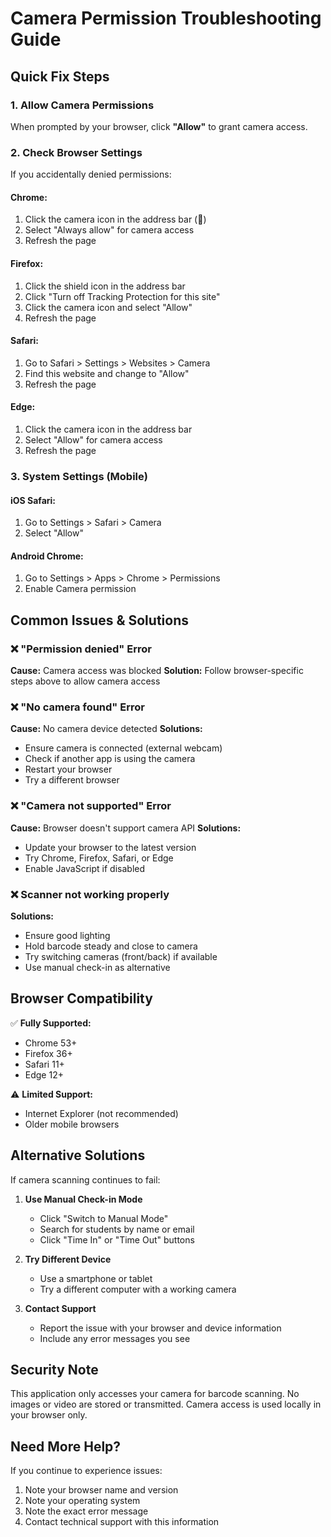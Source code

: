 # Camera Permission Troubleshooting Guide

## Quick Fix Steps

### 1. **Allow Camera Permissions**
When prompted by your browser, click **"Allow"** to grant camera access.

### 2. **Check Browser Settings**
If you accidentally denied permissions:

#### Chrome:
1. Click the camera icon in the address bar (🎥)
2. Select "Always allow" for camera access
3. Refresh the page

#### Firefox:
1. Click the shield icon in the address bar
2. Click "Turn off Tracking Protection for this site"
3. Click the camera icon and select "Allow"
4. Refresh the page

#### Safari:
1. Go to Safari > Settings > Websites > Camera
2. Find this website and change to "Allow"
3. Refresh the page

#### Edge:
1. Click the camera icon in the address bar
2. Select "Allow" for camera access
3. Refresh the page

### 3. **System Settings (Mobile)**

#### iOS Safari:
1. Go to Settings > Safari > Camera
2. Select "Allow"

#### Android Chrome:
1. Go to Settings > Apps > Chrome > Permissions
2. Enable Camera permission

## Common Issues & Solutions

### ❌ "Permission denied" Error
**Cause:** Camera access was blocked
**Solution:** Follow browser-specific steps above to allow camera access

### ❌ "No camera found" Error
**Cause:** No camera device detected
**Solutions:**
- Ensure camera is connected (external webcam)
- Check if another app is using the camera
- Restart your browser
- Try a different browser

### ❌ "Camera not supported" Error
**Cause:** Browser doesn't support camera API
**Solutions:**
- Update your browser to the latest version
- Try Chrome, Firefox, Safari, or Edge
- Enable JavaScript if disabled

### ❌ Scanner not working properly
**Solutions:**
- Ensure good lighting
- Hold barcode steady and close to camera
- Try switching cameras (front/back) if available
- Use manual check-in as alternative

## Browser Compatibility

✅ **Fully Supported:**
- Chrome 53+
- Firefox 36+
- Safari 11+
- Edge 12+

⚠️ **Limited Support:**
- Internet Explorer (not recommended)
- Older mobile browsers

## Alternative Solutions

If camera scanning continues to fail:

1. **Use Manual Check-in Mode**
   - Click "Switch to Manual Mode"
   - Search for students by name or email
   - Click "Time In" or "Time Out" buttons

2. **Try Different Device**
   - Use a smartphone or tablet
   - Try a different computer with a working camera

3. **Contact Support**
   - Report the issue with your browser and device information
   - Include any error messages you see

## Security Note

This application only accesses your camera for barcode scanning. No images or video are stored or transmitted. Camera access is used locally in your browser only.

## Need More Help?

If you continue to experience issues:
1. Note your browser name and version
2. Note your operating system
3. Note the exact error message
4. Contact technical support with this information
